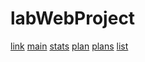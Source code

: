 # labWebProject
<a href="html/layout.html">link</a>
<a href="html/main.html">main</a>
<a href="html/stats.html">stats</a>
<a href="html/main.html">plan</a>
<a href="html/main.html">plans</a>
<a href="html/main.html">list</a>
